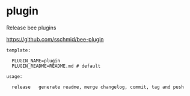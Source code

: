 # plugin
Release bee plugins

https://github.com/sschmid/bee-plugin

```
template:

  PLUGIN_NAME=plugin
  PLUGIN_README=README.md # default

usage:

  release   generate readme, merge changelog, commit, tag and push
```
